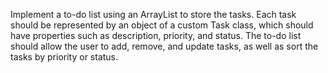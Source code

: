 Implement a to-do list using an ArrayList to store the tasks. Each task should be represented by an object of a custom Task class, which should have properties such as description, priority, and status. The to-do list should allow the user to add, remove, and update tasks, as well as sort the tasks by priority or status.
